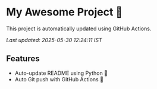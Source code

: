 # My Awesome Project 🚀

This project is automatically updated using GitHub Actions.

_Last updated: 2025-05-30 12:24:11 IST_

## Features
- Auto-update README using Python 🐍
- Auto Git push with GitHub Actions 🤖

